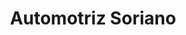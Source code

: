 ---
title: "Automotriz Soriano"
url: /guayaquil/automotriz-soriano/
shop: reparación de automóviles
---